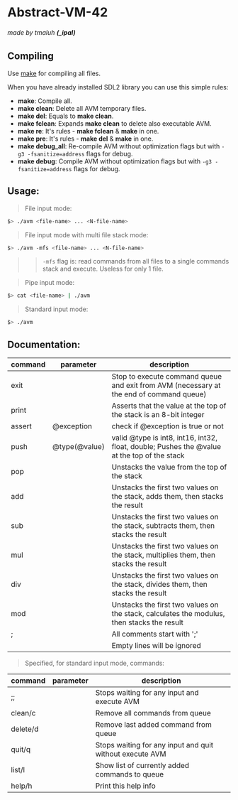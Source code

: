 # Abstract-VM-42
###### made by tmaluh __(\_ipal)__

## Compiling

Use [make](https://en.wikipedia.org/wiki/Makefile) for compiling all files.

When you have already installed SDL2 library you can use this simple rules:
- **make**: Compile all.
- **make clean**: Delete all AVM temporary files.
- **make del**: Equals to **make clean**.
- **make fclean**: Expands **make clean** to delete also executable AVM.
- **make re**: It's rules - **make fclean** & **make** in one.
- **make pre**: It's rules - **make del** & **make** in one.
- **make debug_all**: Re-compile AVM without optimization flags but with `-g3 -fsanitize=address` flags for debug.
- **make debug**: Compile AVM without optimization flags but with `-g3 -fsanitize=address` flags for debug.

## Usage:

> File input mode:
```bash
$> ./avm <file-name> ... <N-file-name>
```
> File input mode with multi file stack mode:
```bash
$> ./avm -mfs <file-name> ... <N-file-name>
```
> >  `-mfs` flag is: read commands from all files to a single commands stack and execute. Useless for only 1 file.

> Pipe input mode:
```bash
$> cat <file-name> | ./avm
```

> Standard input mode:
```bash
$> ./avm
```

## Documentation:

|  command  | parameter     | description                                                                                 |
| --------- | ------------- | ------------------------------------------------------------------------------------------- |
| exit      |               | Stop to execute command queue and exit from AVM (necessary at the end of command queue)     |
| print     |               | Asserts that the value at the top of the stack is an 8-bit integer                          |
| assert    | @exception    | check if @exception is true or not                                                          |
| push      | @type(@value) | valid @type is int8, int16, int32, float, double; Pushes the @value at the top of the stack |
| pop       |               | Unstacks the value from the top of the stack                                                |
| add       |               | Unstacks the first two values on the stack, adds them, then stacks the result               |
| sub       |               | Unstacks the first two values on the stack, subtracts them, then stacks the result          |
| mul       |               | Unstacks the first two values on the stack, multiplies them, then stacks the result         |
| div       |               | Unstacks the first two values on the stack, divides them, then stacks the result            |
| mod       |               | Unstacks the first two values on the stack, calculates the modulus, then stacks the result  |
| ;         |               | All comments start with ';'                                                                 |
|           |               | Empty lines will be ignored                                                                 |

> Specified, for standard input mode, commands:

|  command  | parameter     | description                                              |
| --------- | ------------- | -------------------------------------------------------- |
| ;;        |               | Stops waiting for any input and execute AVM              |
| clean/c   |               | Remove all commands from queue                           |
| delete/d  |               | Remove last added command from queue                     |
| quit/q    |               | Stops waiting for any input and quit without execute AVM |
| list/l    |               | Show list of currently added commands to queue           |
| help/h    |               | Print this help info                                     |
